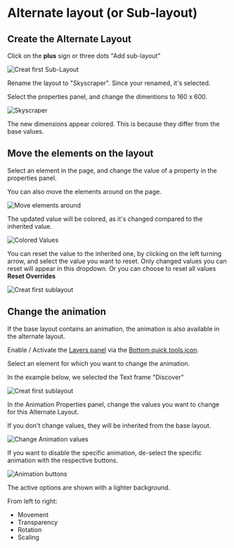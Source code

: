 # Alternate layout (or Sub-layout)

## Create the Alternate Layout

Click on the **plus** sign or three dots "Add sub-layout"

![Creat first Sub-Layout](https://chilipublishdocs.imgix.net/GraFx_studio/how_to/sublayout2.gif)

Rename the layout to "Skyscraper". Since your renamed, it's selected.

Select the properties panel, and change the dimentions to 160 x 600.

![Skyscraper](https://chilipublishdocs.imgix.net/GraFx_studio/how_to/sublayout1.png)

The new dimensions appear colored. This is because they differ from the base values.

## Move the elements on the layout

Select an element in the page, and change the value of a property in the properties panel.

You can also move the elements around on the page.

![Move elements around](https://chilipublishdocs.imgix.net/GraFx_studio/how_to/altlayout5.png)

The updated value will be colored, as it's changed compared to the inherited value.

![Colored Values](https://chilipublishdocs.imgix.net/GraFx_studio/how_to/altlayout6.png)

You can reset the value to the inherited one, by clicking on the left turning arrow, and select the value you want to reset. Only changed values you can reset will appear in this dropdown. Or you can choose to resel all values **Reset Overrides**

![Creat first sublayout](https://chilipublishdocs.imgix.net/GraFx_studio/how_to/altlayout7.png)

## Change the animation

If the base layout contains an animation, the animation is also available in the alternate layout.

Enable / Activate the [Layers panel](/GraFx_studio/layers_timeline/) via the [Bottom quick tools icon](/GraFx_studio/bottomquicktools/).

Select an element for which you want to change the animation. 

In the example below, we selected the Text frame "Discover"

![Creat first sublayout](https://chilipublishdocs.imgix.net/GraFx_studio/how_to/altlayout8.png)

In the Animation Properties panel, change the values you want to change for this Alternate Layout.

If you don't change values, they will be inherited from the base layout.

![Change Animation values](https://chilipublishdocs.imgix.net/GraFx_studio/how_to/altlayout9.png)

If you want to disable the specific animation, de-select the specific animation with the respective buttons.

![Animation buttons](https://chilipublishdocs.imgix.net/GraFx_studio/how_to/altlayout10.png)

The active options are shown with a lighter background.

From left to right:

- Movement
- Transparency
- Rotation
- Scaling

